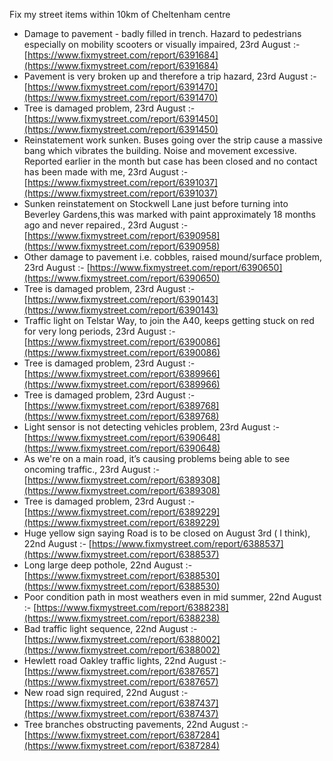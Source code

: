 Fix my street items within 10km of Cheltenham centre

<!-- fix_marker starts -->

- Damage to pavement - badly filled in trench. Hazard to pedestrians especially on mobility scooters or visually impaired, 23rd August :- [https://www.fixmystreet.com/report/6391684](https://www.fixmystreet.com/report/6391684)
- Pavement is very broken up and therefore a trip hazard, 23rd August :- [https://www.fixmystreet.com/report/6391470](https://www.fixmystreet.com/report/6391470)
- Tree is damaged problem, 23rd August :- [https://www.fixmystreet.com/report/6391450](https://www.fixmystreet.com/report/6391450)
- Reinstatement work sunken. Buses going over the strip cause a massive bang which vibrates the building. Noise and movement excessive. Reported earlier in the month but case has been closed and no contact has been made with me, 23rd August :- [https://www.fixmystreet.com/report/6391037](https://www.fixmystreet.com/report/6391037)
- Sunken reinstatement on Stockwell Lane just before turning into Beverley Gardens,this was marked with paint approximately 18 months ago and never repaired., 23rd August :- [https://www.fixmystreet.com/report/6390958](https://www.fixmystreet.com/report/6390958)
- Other damage to pavement i.e. cobbles, raised mound/surface problem, 23rd August :- [https://www.fixmystreet.com/report/6390650](https://www.fixmystreet.com/report/6390650)
- Tree is damaged problem, 23rd August :- [https://www.fixmystreet.com/report/6390143](https://www.fixmystreet.com/report/6390143)
- Traffic light on Telstar Way, to join the A40, keeps getting stuck on red for very long periods, 23rd August :- [https://www.fixmystreet.com/report/6390086](https://www.fixmystreet.com/report/6390086)
- Tree is damaged problem, 23rd August :- [https://www.fixmystreet.com/report/6389966](https://www.fixmystreet.com/report/6389966)
- Tree is damaged problem, 23rd August :- [https://www.fixmystreet.com/report/6389768](https://www.fixmystreet.com/report/6389768)
- Light sensor is not detecting vehicles problem, 23rd August :- [https://www.fixmystreet.com/report/6390648](https://www.fixmystreet.com/report/6390648)
- As we're on a main road, it’s causing problems being able to see oncoming traffic., 23rd August :- [https://www.fixmystreet.com/report/6389308](https://www.fixmystreet.com/report/6389308)
- Tree is damaged problem, 23rd August :- [https://www.fixmystreet.com/report/6389229](https://www.fixmystreet.com/report/6389229)
- Huge yellow sign saying Road is to be closed on August 3rd ( I think), 22nd August :- [https://www.fixmystreet.com/report/6388537](https://www.fixmystreet.com/report/6388537)
- Long large deep pothole, 22nd August :- [https://www.fixmystreet.com/report/6388530](https://www.fixmystreet.com/report/6388530)
- Poor condition path in most weathers even in mid summer, 22nd August :- [https://www.fixmystreet.com/report/6388238](https://www.fixmystreet.com/report/6388238)
- Bad traffic light sequence, 22nd August :- [https://www.fixmystreet.com/report/6388002](https://www.fixmystreet.com/report/6388002)
- Hewlett road Oakley traffic lights, 22nd August :- [https://www.fixmystreet.com/report/6387657](https://www.fixmystreet.com/report/6387657)
- New road sign required, 22nd August :- [https://www.fixmystreet.com/report/6387437](https://www.fixmystreet.com/report/6387437)
- Tree branches obstructing pavements, 22nd August :- [https://www.fixmystreet.com/report/6387284](https://www.fixmystreet.com/report/6387284)

<!-- fix_marker ends -->